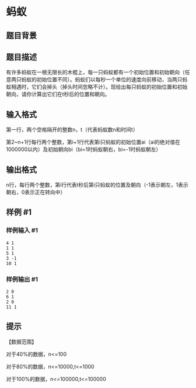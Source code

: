 # 蚂蚁

## 题目背景



## 题目描述

有许多蚂蚁在一根无限长的木棍上，每一只蚂蚁都有一个初始位置和初始朝向（任意两只蚂蚁的初始位置不同）。蚂蚁们以每秒一个单位的速度向前移动，当两只蚂蚁相遇时，它们会掉头（掉头时间忽略不计）。现给出每只蚂蚁的初始位置和初始朝向，请你计算出它们在t秒后的位置和朝向。


## 输入格式

第一行，两个空格隔开的整数n，t（代表蚂蚁数n和时间t）

第2~n+1行每行两个整数，第i+1行代表第i只蚂蚁的初始位置ai（ai的绝对值在1000000以内）及初始朝向bi（bi=1时蚂蚁朝右，bi=-1时蚂蚁朝左）


## 输出格式

n行，每行两个整数，第i行代表t秒后第i只蚂蚁的位置及朝向（-1表示朝左，1表示朝右，0表示正在转向中）


## 样例 #1

### 样例输入 #1
```
4 1
1 1
5 1
3 -1 
10 1
```

### 样例输出 #1

```
2 0
6 1
2 0
11 1
```

## 提示

【数据范围】

对于40%的数据，n<=100

对于80%的数据，n<=10000,t<=1000

对于100%的数据，n<=100000,t<=100000

